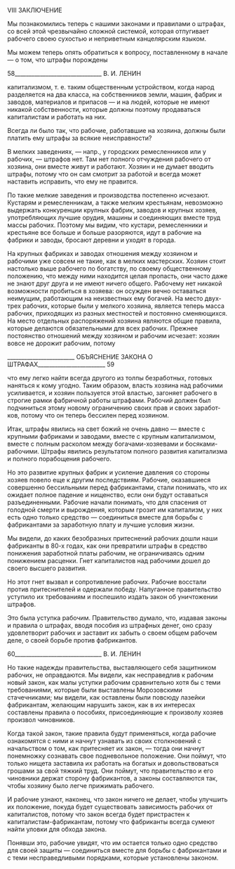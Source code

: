 VIII ЗАКЛЮЧЕНИЕ

Мы познакомились теперь с нашими законами и правилами о штрафах, со всей этой чрезвычайно сложной системой, которая отпугивает рабочего своею сухостью и непри­ветным канцелярским языком.

Мы можем теперь опять обратиться к вопросу, поставленному в начале — о том, что штрафы порождены

  

58_______________________________ В. И. ЛЕНИН

капитализмом, т. е. таким общественным устройством, когда народ разделяется на два класса, на собственников земли, машин, фабрик и заводов, материалов и припасов — и на людей, которые не имеют никакой собственности, которые должны поэтому прода­ваться капиталистам и работать на них.

Всегда ли было так, что рабочие, работавшие на хозяина, должны были платить ему штрафы за всякие неисправности?

В мелких заведениях, — напр., у городских ремесленников или у рабочих, — штра­фов нет. Там нет полного отчуждения рабочего от хозяина, они вместе живут и работа­ют. Хозяин и не думает вводить штрафы, потому что он сам смотрит за работой и все­гда может наставить исправить, что ему не правится.

По такие мелкие заведения и производства постепенно исчезают. Кустарям и ремес­ленникам, а также мелким крестьянам, невозможно выдержать конкуренции крупных фабрик, заводов и крупных хозяев, употребляющих лучшие орудия, машины и соеди­няющих вместе труд массы рабочих. Поэтому мы видим, что кустари, ремесленники и крестьяне все больше и больше разоряются, идут в рабочие на фабрики и заводы, бро­сают деревни и уходят в города.

На крупных фабриках и заводах отношения между хозяином и рабочими уже совсем не такие, как в мелких мастерских. Хозяин стоит настолько выше рабочего по богатст­ву, по своему общественному положению, что между ними находится целая пропасть, они часто даже не знают друг друга и не имеют ничего общего. Рабочему нет никакой возможности пробиться в хозяева: он осужден вечно оставаться неимущим, работаю­щим на неизвестных ему богачей. На место двух-трех рабочих, которые были у мелкого хозяина, является теперь масса рабочих, приходящих из разных местностей и постоян­но сменяющихся. На место отдельных распоряжений хозяина являются общие правила, которые делаются обязательными для всех рабочих. Прежнее постоянство отношений между хозяином и рабочим исчезает: хозяин вовсе не дорожит рабочим, потому

  

________________________ ОБЪЯСНЕНИЕ ЗАКОНА О ШТРАФАХ________________________ 59

что ему легко найти всегда другого из толпы безработных, готовых наняться к кому угодно. Таким образом, власть хозяина над рабочими усиливается, и хозяин пользуется этой властью, загоняет рабочего в строгие рамки фабричной работы штрафами. Рабо­чий должен был подчиниться этому новому ограничению своих прав и своих заработ­ков, потому что он теперь бессилен перед хозяином.

Итак, штрафы явились на свет божий не очень давно — вместе с крупными фабри­ками и заводами, вместе с крупным капитализмом, вместе с полным расколом между богачами-хозяевами и босяками-рабочими. Штрафы явились результатом полного раз­вития капитализма и полного порабощения рабочего.

Но это развитие крупных фабрик и усиление давления со стороны хозяев повело еще к другим последствиям. Рабочие, оказавшиеся совершенно бессильными перед фабри­кантами, стали понимать, что их ожидает полное падение и нищенство, если они будут оставаться разъединенными. Рабочие начали понимать, что для спасения от голодной смерти и вырождения, которым грозит им капитализм, у них есть одно только средство — соединиться вместе для борьбы с фабрикантами за заработную плату и лучшие ус­ловия жизни.

Мы видели, до каких безобразных притеснений рабочих дошли наши фабриканты в 80-х годах, как они превратили штрафы в средство понижения заработной платы рабо­чим, не ограничиваясь одним понижением расценки. Гнет капиталистов над рабочими дошел до своего высшего развития.

Но этот гнет вызвал и сопротивление рабочих. Рабочие восстали против притесните­лей и одержали победу. Напуганное правительство уступило их требованиям и поспе­шило издать закон об уничтожении штрафов.

Это была уступка рабочим. Правительство думало, что, издавая законы и правила о штрафах, вводя пособия из штрафных денег, оно сразу удовлетворит рабочих и заста­вит их забыть о своем общем рабочем деле, о своей борьбе против фабрикантов.

  

60_______________________________ В. И. ЛЕНИН

Но такие надежды правительства, выставляющего себя защитником рабочих, не оп­равдаются. Мы видели, как несправедлив к рабочим новый закон, как малы уступки ра­бочим сравнительно хотя бы с теми требованиями, которые были выставлены Морозов­скими стачечниками; мы видели, как оставлены были повсюду лазейки фабрикантам, желающим нарушить закон, как в их интересах составлены правила о пособиях, при­соединяющие к произволу хозяев произвол чиновников.

Когда такой закон, такие правила будут применяться, когда рабочие ознакомятся с ними и начнут узнавать из своих столкновений с начальством о том, как притесняет их закон, — тогда они начнут понемножку сознавать свое подневольное положение. Они поймут, что только нищета заставила их работать на богатых и довольствоваться гро­шами за свой тяжкий труд. Они поймут, что правительство и его чиновники держат сторону фабрикантов, а законы составляются так, чтобы хозяину было легче прижи­мать рабочего.

И рабочие узнают, наконец, что закон ничего не делает, чтобы улучшить их положе­ние, покуда будет существовать зависимость рабочих от капиталистов, потому что за­кон всегда будет пристрастен к капиталистам-фабрикантам, потому что фабриканты всегда сумеют найти уловки для обхода закона.

Понявши это, рабочие увидят, что им остается только одно средство для своей защи­ты — соединиться вместе для борьбы с фабрикантами и с теми несправедливыми по­рядками, которые установлены законом.
